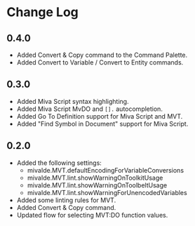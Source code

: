 # Change Log

## 0.4.0

* Added Convert & Copy command to the Command Palette.
* Added Convert to Variable / Convert to Entity commands.

## 0.3.0

* Added Miva Script syntax highlighting.
* Added Miva Script MvDO and `[].` autocompletion.
* Added Go To Definition support for Miva Script and MVT.
* Added "Find Symbol in Document" support for Miva Script.

## 0.2.0

* Added the following settings:
	* mivaIde.MVT.defaultEncodingForVariableConversions
	* mivaIde.MVT.lint.showWarningOnToolkitUsage
	* mivaIde.MVT.lint.showWarningOnToolbeltUsage
	* mivaIde.MVT.lint.showWarningForUnencodedVariables
* Added some linting rules for MVT.
* Added Convert & Copy command.
* Updated flow for selecting MVT:DO function values.